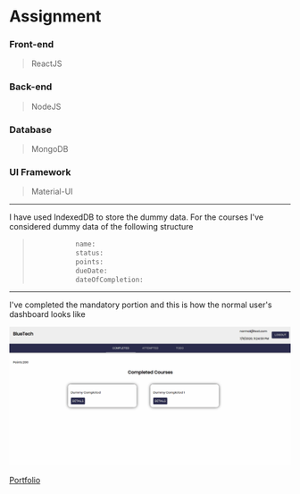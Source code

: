 # Assignment

### Front-end

> ReactJS

### Back-end

> NodeJS

### Database

> MongoDB

### UI Framework

> Material-UI

---

I have used IndexedDB to store the dummy data.
For the courses I've considered dummy data of the following structure

>                name:
>                status:
>                points:
>                dueDate:
>                dateOfCompletion:

---

I've completed the mandatory portion and this is how the normal user's dashboard looks like

![Normal User Dashboard](./normal-user-dashboard.gif)

[Portfolio](https://mritunjaysaha.netlify.app)
